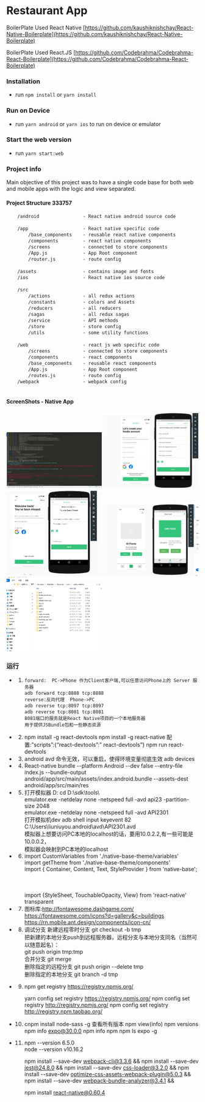 # Restaurant App

BoilerPlate Used React Native [https://github.com/kaushiknishchay/React-Native-Boilerplate](https://github.com/kaushiknishchay/React-Native-Boilerplate)

BoilerPlate Used React.JS [https://github.com/Codebrahma/Codebrahma-React-Boilerplate](https://github.com/Codebrahma/Codebrahma-React-Boilerplate)

### Installation

- run `npm install` or `yarn install`

### Run on Device

- run `yarn android` or `yarn ios` to run on device or emulator

### Start the web version

- run `yarn start:web`

### Project info


Main objective of this project was to have a single code base for both 
web and mobile apps with the logic and view separated.

#### Project Structure    333757

```
    /android                - React native android source code
    
    /app                    - React native specific code
        /base_components    - reusable react native components
        /components         - react native components
        /screens            - connected to store components
        /App.js             - App Root component
        /router.js          - route config
        
    /assets                 - contains image and fonts
    /ios                    - React native ios source code
    
    /src
        /actions            - all redux actions
        /constants          - colors and Assets
        /reducers           - all reducers
        /sagas              - all redux sagas  
        /service            - API methods
        /store              - store config
        /utils              - some utility functions

    /web                    - react js web specific code
        /screens            - connected to store components
        /components         - react components
        /base_components    - reusable react components
        /App.js             - App Root component
        /routes.js          - route config
    /webpack                - webpack config
    
```

#### ScreenShots - Native App
<img src="screenshots/debug.png" data-canonical-src="screenshots/debug.png" width="250" />
<img src="screenshots/11.png" data-canonical-src="screenshots/11.png" width="250" />
<img src="screenshots/12.png" data-canonical-src="screenshots/12.png" width="250" />
<img src="screenshots/13.png" data-canonical-src="./screenshots/13.png" width="250" />
<img src="screenshots/npm.png" data-canonical-src="./screenshots/npm.png" width="250" />


### 运行
- 1.	 forward:  PC->Phone 作为Client客户端,可以任意访问Phone上的 Server 服务器  
         adb forward tcp:8888 tcp:8888
         reverse:反向代理  Phone->PC  
         adb reverse tcp:8097 tcp:8097  
         adb reverse tcp:8081 tcp:8081
         8081端口的服务就是React Native项目的一个本地服务器
         用于提供JSBundle包和一些静态资源

- 2.	npm install -g react-devtools      npm install -g   react-native
        配置:”scripts”:{“react-devtools”:” react-devtools”}
        npm  run react-devtools

- 3.	android avd  命令无效，可以重启，使得环境变量彻底生效
        adb devices

- 4.    React-native bundle --platform Android --dev false --entry-file index.js --bundle-output android/app/src/main/assets/index.android.bundle --assets-dest android/app/src/main/res

- 5.	打开模拟器
        D: 
        cd D:\sdk\tools\          
        emulator.exe -netdelay  none  -netspeed full -avd api23  -partition-size 2048   
        emulator.exe -netdelay  none  -netspeed full -avd API2301   
        打开模拟机dev       adb shell input keyevent 82              
        C:\Users\liuniuyou\.android\avd\API2301.avd  
        模拟器上想要访问PC本地的localhost的话，要用10.0.2.2,有一些可能是10.0.0.2，  
        模拟器会映射到PC本地的localhost  

- 6. import CustomVariables from './native-base-theme/variables'  
     import getTheme from  './native-base-theme/components'  
     import { Container, Content, Text, StyleProvider } from 'native-base';  
     <StyleProvider style={getTheme(material)}>     
     <StyleProvider style={getTheme(CustomVariables)}>  
     </StyleProvider>  
    import {StyleSheet, TouchableOpacity, View} from 'react-native'  
    transparent   
   
  
- 7. 图标库:http://fontawesome.dashgame.com/     
     https://fontawesome.com/icons?d=gallery&c=buildings    
     https://rn.mobile.ant.design/components/icon-cn/          
 
- 8. 调试分支 新建远程零时分支 git checkout -b tmp    
     把新建的本地分支push到远程服务器，远程分支与本地分支同名（当然可以随意起名）：   
     git push origin tmp:tmp    
     合并分支  git merge   
     删除指定的远程分支  git push origin --delete tmp  
     删除指定的本地分支  git branch -d  tmp

- 9.  npm get registry
      https://registry.npmjs.org/
        
      yarn config set registry  https://registry.npmjs.org/
      npm config set registry http://registry.npmjs.org/
      npm config set registry http://registry.npm.taobao.org/
    
- 10. cnpm install node-sass -g
      查看所有版本  npm view(info) npm versions
      npm info expo@30.0.0
      npm info  npm 
      npm  ls  expo -g
      
      
- 11.  npm --version   6.5.0    
       node --version  v10.16.2
   
       npm install --save-dev webpack-cli@3.3.6 &&
       npm install --save-dev jest@24.8.0 && 
       npm install --save-dev css-loader@3.2.0 && 
       npm install --save-dev optimize-css-assets-webpack-plugin@5.0.3 && 
       npm install --save-dev webpack-bundle-analyzer@3.4.1 &&
       
       npm install react-native@0.60.4
